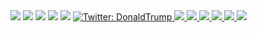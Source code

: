 <img src="https://img.shields.io/github/repo-size/BoiledLettuce/Tech-Blog" />
<img src="https://img.shields.io/github/languages/top/BoiledLettuce/Tech-Blog"  />
<img src="https://img.shields.io/github/issues/BoiledLettuce/Tech-Blog" />
<img src="https://img.shields.io/github/last-commit/BoiledLettuce/Tech-Blog" >
<a href="https://github.com/BoiledLettuce"><img src="https://img.shields.io/github/followers/BoiledLettuce?style=social" target="_blank" /></a>
<a href="https://twitter.com/DonaldTrump">
<img alt="Twitter: DonaldTrump" src="https://img.shields.io/twitter/follow/DonaldTrump.svg?style=social" target="_blank" />
<img src="https://img.shields.io/badge/javascript-yellow" />
<img src="https://img.shields.io/badge/express-orange" />
<img src="https://img.shields.io/badge/sequelize-blue"  />
<img src="https://img.shields.io/badge/handlebars-red"  />
<img src="https://img.shields.io/badge/mySQL-blue"  />
<img src="https://img.shields.io/badge/dotenv-green" />